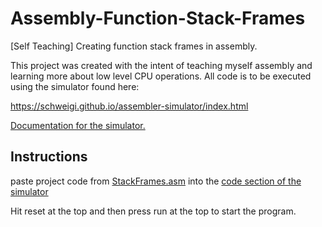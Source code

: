 # Assembly-Function-Stack-Frames
[Self Teaching] Creating function stack frames in assembly.

This project was created with the intent of teaching myself assembly and learning more about low level CPU operations. All code is to be executed using the simulator found here:

https://schweigi.github.io/assembler-simulator/index.html

[Documentation for the simulator.](https://schweigi.github.io/assembler-simulator/instruction-set.html)

## Instructions

paste project code from [StackFrames.asm](https://github.com/SleepingFox88/Assembly-Function-Stack-Frames/blob/master/StackFrames.asm) into the [code section of the simulator](https://i.imgur.com/UZ5j3Rn.png)

Hit reset at the top and then press run at the top to start the program.
